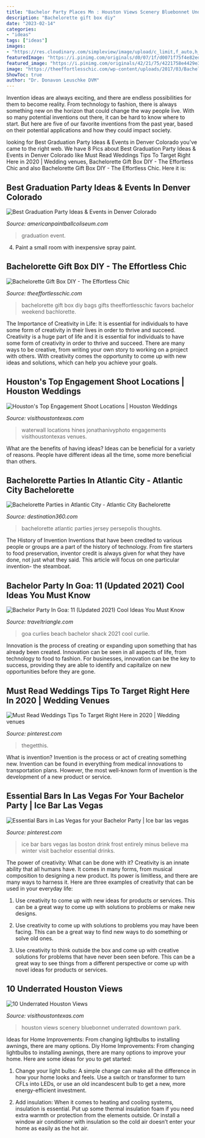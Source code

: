 ```yaml
---
title: "Bachelor Party Places Mn : Houston Views Scenery Bluebonnet Underrated Downtown Park"
description: "Bachelorette gift box diy"
date: "2023-02-14"
categories:
- "ideas"
tags: ["ideas"]
images:
- "https://res.cloudinary.com/simpleview/image/upload/c_limit,f_auto,h_1200,q_75,w_1200/v1/clients/houston/Bluebonnet_Houstonedit_b1980a1f-9f69-456d-a5b5-1e13caa3a0e9.jpg"
featuredImage: "https://i.pinimg.com/originals/d0/07/1f/d0071f75f4e82ed2c7880aee2d0cb541.jpg"
featured_image: "https://i.pinimg.com/originals/42/21/75/4221758e4429e32d17b20b5310d6e863.png"
image: "https://theeffortlesschic.com/wp-content/uploads/2017/03/Bachelorette-Party-Gift-Box-1-660x880.jpg"
ShowToc: true
author: "Dr. Donavon Leuschke DVM"
---
```



Invention ideas are always exciting, and there are endless possibilities for them to become reality. From technology to fashion, there is always something new on the horizon that could change the way people live. With so many potential inventions out there, it can be hard to know where to start. But here are five of our favorite inventions from the past year, based on their potential applications and how they could impact society.

	

		
looking for Best Graduation Party Ideas &amp; Events in Denver Colorado you've came to the right web. We have 8 Pics about Best Graduation Party Ideas &amp; Events in Denver Colorado like Must Read Weddings Tips To Target Right Here in 2020 | Wedding venues, Bachelorette Gift Box DIY - The Effortless Chic and also Bachelorette Gift Box DIY - The Effortless Chic. Here it is:
		
    
## Best Graduation Party Ideas &amp; Events In Denver Colorado

<img loading=lazy src="http://www.americanpaintballcoliseum.com/wp-content/uploads/2018/03/fi-event-Graduation-parties.jpg" onerror="this.onerror=null;this.src='https://tse2.mm.bing.net/th?id=OIP.TN9SsLgm9retWhK_W6QVaAAAAA&amp;pid=15.1';" alt="Best Graduation Party Ideas &amp; Events in Denver Colorado">

_Source: americanpaintballcoliseum.com_

>graduation event. 

	

4. Paint a small room with inexpensive spray paint.

    
## Bachelorette Gift Box DIY - The Effortless Chic

<img loading=lazy src="https://theeffortlesschic.com/wp-content/uploads/2017/03/Bachelorette-Party-Gift-Box-1-660x880.jpg" onerror="this.onerror=null;this.src='https://tse4.mm.bing.net/th?id=OIP.tsqDvf1ZJttXD5xS_QG2wgHaJ4&amp;pid=15.1';" alt="Bachelorette Gift Box DIY - The Effortless Chic">

_Source: theeffortlesschic.com_

>bachelorette gift box diy bags gifts theeffortlesschic favors bachelor weekend bachlorette. 

	

The Importance of Creativity in Life: It is essential for individuals to have some form of creativity in their lives in order to thrive and succeed.
Creativity is a huge part of life and it is essential for individuals to have some form of creativity in order to thrive and succeed. There are many ways to be creative, from writing your own story to working on a project with others. With creativity comes the opportunity to come up with new ideas and solutions, which can help you achieve your goals.

    
## Houston&#039;s Top Engagement Shoot Locations | Houston Weddings

<img loading=lazy src="https://res.cloudinary.com/simpleview/image/upload/c_limit,f_auto,h_1200,q_75,w_1200/v1/clients/houston/EngagementPhotoLocations_JonathanIvyPhotographyMattBrytneeEng121_c1c5ccd5-b30a-4e37-8cb9-95a422279c65.jpg" onerror="this.onerror=null;this.src='https://tse1.mm.bing.net/th?id=OIP.AOERfpBFigqsGfFpSAURsgHaE8&amp;pid=15.1';" alt="Houston&#039;s Top Engagement Shoot Locations | Houston Weddings">

_Source: visithoustontexas.com_

>waterwall locations hines jonathanivyphoto engagements visithoustontexas venues. 

	

What are the benefits of having ideas?
Ideas can be beneficial for a variety of reasons. People have different ideas all the time, some more beneficial than others.

    
## Bachelorette Parties In Atlantic City - Atlantic City Bachelorette

<img loading=lazy src="http://www.destination360.com/north-america/us/new-jersey/atlantic-city/images/s/bachelorette-parties.jpg" onerror="this.onerror=null;this.src='https://tse2.mm.bing.net/th?id=OIP.3VRuTyphL-yNZ9ktYSSCaQHaFU&amp;pid=15.1';" alt="Bachelorette Parties in Atlantic City - Atlantic City Bachelorette">

_Source: destination360.com_

>bachelorette atlantic parties jersey persepolis thoughts. 

	

The History of Invention
Inventions that have been credited to various people or groups are a part of the history of technology. From fire starters to food preservation, inventor credit is always given for what they have done, not just what they said. This article will focus on one particular invention- the steamboat.

    
## Bachelor Party In Goa: 11 (Updated 2021) Cool Ideas You Must Know

<img loading=lazy src="https://assets.traveltriangle.com/blog/wp-content/uploads/2017/04/Curlies.jpg" onerror="this.onerror=null;this.src='https://tse2.mm.bing.net/th?id=OIP.1zcIocjaVecHvn69K1NcSgHaE7&amp;pid=15.1';" alt="Bachelor Party In Goa: 11 (Updated 2021) Cool Ideas You Must Know">

_Source: traveltriangle.com_

>goa curlies beach bachelor shack 2021 cool curlie. 

	

Innovation is the process of creating or expanding upon something that has already been created. Innovation can be seen in all aspects of life, from technology to food to fashion. For businesses, innovation can be the key to success, providing they are able to identify and capitalize on new opportunities before they are gone.

    
## Must Read Weddings Tips To Target Right Here In 2020 | Wedding Venues

<img loading=lazy src="https://i.pinimg.com/originals/42/21/75/4221758e4429e32d17b20b5310d6e863.png" onerror="this.onerror=null;this.src='https://tse4.mm.bing.net/th?id=OIP.xZPLU1ytxr75A49HjuEiTQHaHZ&amp;pid=15.1';" alt="Must Read Weddings Tips To Target Right Here in 2020 | Wedding venues">

_Source: pinterest.com_

>thegetthis. 

	

What is invention?
Invention is the process or act of creating something new. Invention can be found in everything from medical innovations to transportation plans. However, the most well-known form of invention is the development of a new product or service.

    
## Essential Bars In Las Vegas For Your Bachelor Party | Ice Bar Las Vegas

<img loading=lazy src="https://i.pinimg.com/originals/d0/07/1f/d0071f75f4e82ed2c7880aee2d0cb541.jpg" onerror="this.onerror=null;this.src='https://tse2.mm.bing.net/th?id=OIP.aGKqYQhFt9SWH4VCfsBkOQHaE8&amp;pid=15.1';" alt="Essential Bars in Las Vegas for your Bachelor Party | Ice bar las vegas">

_Source: pinterest.com_

>ice bar bars vegas las boston drink frost entirely minus believe ma winter visit bachelor essential drinks. 

	

The power of creativity: What can be done with it?
Creativity is an innate ability that all humans have. It comes in many forms, from musical composition to designing a new product. Its power is limitless, and there are many ways to harness it. Here are three examples of creativity that can be used in your everyday life:
1. Use creativity to come up with new ideas for products or services. This can be a great way to come up with solutions to problems or make new designs.

2. Use creativity to come up with solutions to problems you may have been facing. This can be a great way to find new ways to do something or solve old ones.

3. Use creativity to think outside the box and come up with creative solutions for problems that have never been seen before. This can be a great way to see things from a different perspective or come up with novel ideas for products or services.

    
## 10 Underrated Houston Views

<img loading=lazy src="https://res.cloudinary.com/simpleview/image/upload/c_limit,f_auto,h_1200,q_75,w_1200/v1/clients/houston/Bluebonnet_Houstonedit_b1980a1f-9f69-456d-a5b5-1e13caa3a0e9.jpg" onerror="this.onerror=null;this.src='https://tse3.mm.bing.net/th?id=OIP.Bi3sIP4X0UO60yTTHDgxlAHaDt&amp;pid=15.1';" alt="10 Underrated Houston Views">

_Source: visithoustontexas.com_

>houston views scenery bluebonnet underrated downtown park. 

	

Ideas for Home Improvements: From changing lightbulbs to installing awnings, there are many options.
Diy Home Improvements: From changing lightbulbs to installing awnings, there are many options to improve your home. Here are some ideas for you to get started: 
1. Change your light bulbs: A simple change can make all the difference in how your home looks and feels. Use a switch or transformer to turn CFLs into LEDs, or use an old incandescent bulb to get a new, more energy-efficient investment. 

2. Add insulation: When it comes to heating and cooling systems, insulation is essential. Put up some thermal insulation foam if you need extra warmth or protection from the elements outside. Or install a window air conditioner with insulation so the cold air doesn’t enter your home as easily as the hot air. 


